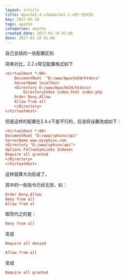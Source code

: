 ```yaml
---
layout: article
title: Apache2.4.x与Apache2.2.x的一些区别
key: 2017-03-10
tags: apache
categories: apache
created_date: 2017-03-10 01:06
date: 2017-03-10 01:06
---
```


 自己总结的一些配置区别

<!--more-->

简单对比，2.2.x常见配置格式如下

```ini
<VirtualHost *:80>
    DocumentRoot  "D:/www/Apache24/htdocs"
    ServerName localhost
    <Directory D:/www/Apache24/htdocs>
        DirectoryIndex index.html index.php
    Order Deny,Allow
    Allow from all
    </Directory>
</VirtualHost>
```
但是这样的配置在2.4.x下是不行的，应该将设置改成如下：
```ini
<VirtualHost *:80>
DocumentRoot "D:/www/sphinx/api"
ServerName www.mysphinx.com
<Directory "D:/www/sphinx/api">
Options FollowSymLinks Indexes
Require all granted
</Directory>
</VirtualHost>
```

这样就算大功告成了。


其中的一些指令已经无效，如：
```ini
Order Deny,Allow
Deny from all
Allow from al
```
取而代之的是：

```ini
Deny from all
```
变成
```ini
Require all denied
```

```ini
Allow from all
```
变成
```ini
Require all granted
```